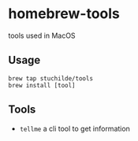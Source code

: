 # homebrew-tools

tools used in MacOS

## Usage

```shell
brew tap stuchilde/tools
brew install [tool]
```

## Tools

- `tellme` a cli tool to get information

```

```
